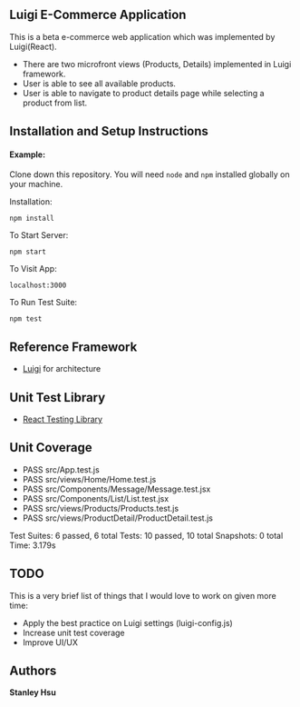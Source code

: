 ## Luigi E-Commerce Application

This is a beta e-commerce web application which was implemented by Luigi(React).

* There are two microfront views (Products, Details) implemented in Luigi framework.
* User is able to see all available products.
* User is able to navigate to product details page while selecting a product from list.

## Installation and Setup Instructions

#### Example:  

Clone down this repository. You will need `node` and `npm` installed globally on your machine.  

Installation:

`npm install`

To Start Server:

`npm start`

To Visit App:

`localhost:3000`

To Run Test Suite:  

`npm test`

## Reference Framework
* [Luigi](https://luigi-project.io/) for architecture

## Unit Test Library
* [React Testing Library](https://github.com/testing-library/react-testing-library)

## Unit Coverage
* PASS  src/App.test.js
* PASS  src/views/Home/Home.test.js
* PASS  src/Components/Message/Message.test.jsx
* PASS  src/Components/List/List.test.jsx
* PASS  src/views/Products/Products.test.js
* PASS  src/views/ProductDetail/ProductDetail.test.js

Test Suites: 6 passed, 6 total
Tests:       10 passed, 10 total
Snapshots:   0 total
Time:        3.179s

## TODO
This is a very brief list of things that I would love to work on given more time:
* Apply the best practice on Luigi settings (luigi-config.js)
* Increase unit test coverage
* Improve UI/UX

## Authors

**Stanley Hsu**

